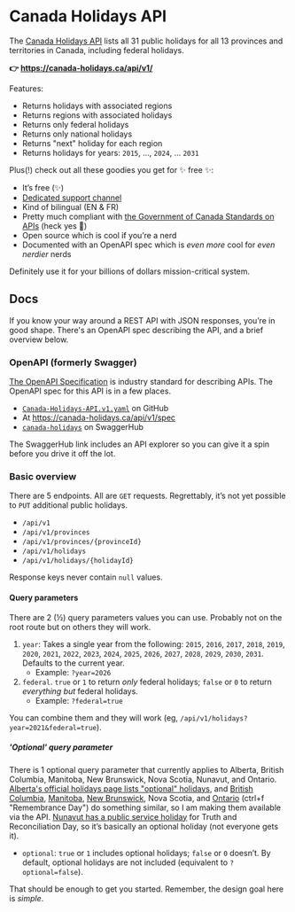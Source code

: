 # Canada Holidays API

The <a href="https://canada-holidays.ca/api/v1/" target="_blank">Canada Holidays API</a> lists all 31 public holidays for all 13 provinces and territories in Canada, including federal holidays.

**👉 <a href="https://canada-holidays.ca/api/v1/" target="_blank">https://canada-holidays.ca/api/v1/</a>**

Features:

- Returns holidays with associated regions
- Returns regions with associated holidays
- Returns only federal holidays
- Returns only national holidays
- Returns "next" holiday for each region
- Returns holidays for years: `2015`, …, `2024`, … `2031`

Plus(!) check out all these goodies you get for ✨ free ✨:

- It’s free (✨)
- <a href="https://twitter.com/pcraig3" target="_blank">Dedicated support channel</a>
- Kind of bilingual (EN & FR)
- Pretty much compliant with <a href="https://www.canada.ca/en/government/system/digital-government/modern-emerging-technologies/government-canada-standards-apis.html" target="_blank">the Government of Canada Standards on APIs</a> (heck yes 🤙)
- Open source which is cool if you’re a nerd
- Documented with an OpenAPI spec which is _even more_ cool for _even nerdier_ nerds

Definitely use it for your billions of dollars mission-critical system.

## Docs

If you know your way around a REST API with JSON responses, you’re in good shape. There's an OpenAPI spec describing the API, and a brief overview below.

### OpenAPI (formerly Swagger)

<a href="https://swagger.io/docs/specification/about/" target="_blank">The OpenAPI Specification</a> is industry standard for describing APIs. The OpenAPI spec for this API is in a few places.

- <a href="https://github.com/pcraig3/hols/blob/main/reference/Canada-Holidays-API.v1.yaml" target="_blank">`Canada-Holidays-API.v1.yaml`</a> on GitHub
- At <a href="https://canada-holidays.ca/api/v1/spec" target="_blank">https://canada-holidays.ca/api/v1/spec</a>
- <a href="https://app.swaggerhub.com/apis/pcraig3/canada-holidays/" target="_blank">`canada-holidays`</a> on SwaggerHub

The SwaggerHub link includes an API explorer so you can give it a spin before you drive it off the lot.

### Basic overview

There are 5 endpoints. All are `GET` requests. Regrettably, it’s not yet possible to `PUT` additional public holidays.

- `/api/v1`
- `/api/v1/provinces`
- `/api/v1/provinces/{provinceId}`
- `/api/v1/holidays`
- `/api/v1/holidays/{holidayId}`

Response keys never contain `null` values.

#### Query parameters

There are 2 (½) query parameters values you can use. Probably not on the root route but on others they will work.

1. `year`: Takes a single year from the following: `2015`, `2016`, `2017`, `2018`, `2019`, `2020`, `2021`, `2022`, `2023`, `2024`, `2025`, `2026`, `2027`, `2028`, `2029`, `2030`, `2031`. Defaults to the current year.
   - Example: `?year=2026`
2. `federal`. `true` or `1` to return _only_ federal holidays; `false` or `0` to return _everything but_ federal holidays.
   - Example: `?federal=true`

You can combine them and they will work (eg, `/api/v1/holidays?year=2021&federal=true`).

##### 'Optional' query parameter

There is 1 optional query parameter that currently applies to Alberta, British Columbia, Manitoba, New Brunswick, Nova Scotia, Nunavut, and Ontario. <a href="https://www.alberta.ca/alberta-general-holidays.aspx#jumplinks-2" target="_blank">Alberta's official holidays page lists "optional" holidays</a>, and <a href="https://www2.gov.bc.ca/gov/content/health/practitioner-professional-resources/msp/claim-submission-payment/designated-holidays-and-close-off-dates" target="_blank">British Columbia</a>, <a href="https://www.gov.mb.ca/labour/standards/doc,gen-holidays-after-april-30-07,factsheet.html#q13" target="_blank">Manitoba</a>, <a href="https://www2.gnb.ca/content/gnb/en/departments/elg/local_government/content/governance/content/days_of_rest_act/faq.html#2" target="_blank">New Brunswick</a>, <aa href="https://novascotia.ca/lae/employmentrights/holidaychart.asp" target="_blank">Nova Scotia</a>, and <a href="https://www.ontario.ca/document/your-guide-employment-standards-act-0/public-holidays" target="_blank">Ontario</a> (ctrl+f "Remembrance Day") do something similar, so I am making them available via the API. <a href="https://gov.nu.ca/justice/news/national-day-truth-and-reconciliation" target="_blank">Nunavut has a public service holiday</a> for Truth and Reconciliation Day, so it’s basically an optional holiday (not everyone gets it).

- `optional`: `true` or `1` includes optional holidays; `false` or `0` doesn’t. By default, optional holidays are not included (equivalent to `?optional=false`).

That should be enough to get you started. Remember, the design goal here is _simple_.
